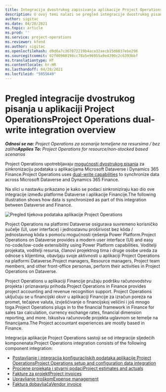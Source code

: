 ```yaml
---
title: Integracija dvostrukog zapisivanja aplikacije Project Operations
description: U ovoj temi nalazi se pregled integracije dvostrukog pisanja u aplikaciji Project Operations.
author: sigitac
ms.date: 04/28/2021
ms.topic: article
ms.prod: ''
ms.service: project-operations
ms.reviewer: kfend
ms.author: sigitac
ms.openlocfilehash: d9d6a7c367872219b4aca32aecb15d6837ebe296
ms.sourcegitcommit: 02f00960198cc78a5e96955a9e4390c2c6393bbf
ms.translationtype: HT
ms.contentlocale: hr-HR
ms.lasthandoff: 04/28/2021
ms.locfileid: "5955649"
---
```

# <a name="project-operations-dual-write-integration-overview"></a><span data-ttu-id="594ba-103">Pregled integracije dvostrukog pisanja u aplikaciji Project Operations</span><span class="sxs-lookup"><span data-stu-id="594ba-103">Project Operations dual-write integration overview</span></span>

<span data-ttu-id="594ba-104">_**Odnosi se na:** Project Operations za scenarije temeljene na resursima / bez zaliha_</span><span class="sxs-lookup"><span data-stu-id="594ba-104">_**Applies To:** Project Operations for resource/non-stocked based scenarios_</span></span>

<span data-ttu-id="594ba-105">Project Operations upotrebljavaju [mogućnosti dvostrukog pisanja](/dynamics365/fin-ops-core/dev-itpro/data-entities/dual-write/dual-write-home-page) za sinkronizaciju podataka u aplikacijama Microsoft Dataverse i Dynamics 365 Finance.</span><span class="sxs-lookup"><span data-stu-id="594ba-105">Project Operations uses [dual-write capabilities](/dynamics365/fin-ops-core/dev-itpro/data-entities/dual-write/dual-write-home-page) to synchronize data across Microsoft Dataverse and Dynamics 365 Finance.</span></span>

<span data-ttu-id="594ba-106">Na slici u nastavku prikazano je kako se podaci sinkroniziraju kao dio ove integracije između platforme Dataverse i aplikacije Financije.</span><span class="sxs-lookup"><span data-stu-id="594ba-106">The following illustration shows how data is synchronized as part of this integration between Dataverse and Finance.</span></span>

![Pregled tijekova podataka aplikacije Project Operations](./media/ProjectOperationsFlows.jpg)

<span data-ttu-id="594ba-108">Project Operations na platformi Dataverse osigurava suvremeno korisničko sučelje (UI, user interface) i jednostavnu proširivost bez kôda / jednostavnog kôda s pomoću mogućnosti rješenja Power Platform.</span><span class="sxs-lookup"><span data-stu-id="594ba-108">Project Operations on Dataverse provides a modern user interface (UI) and easy no-code/low-code extensibility using Power Platform capabilities.</span></span> <span data-ttu-id="594ba-109">Voditelji projekata, voditelji resursa, članovi projektnog tima i druge osobe ureda za odnose s klijentima, obavljaju svoje aktivnosti u aplikaciji Project Operations na platformi Dataverse.</span><span class="sxs-lookup"><span data-stu-id="594ba-109">Project managers, Resource managers, Project team members, and other front-office personas, perform their activities in Project Operations on Dataverse.</span></span>

<span data-ttu-id="594ba-110">Project Operations u aplikaciji Financije pružaju podršku računovodstvu projekta i priznavanju prihoda.</span><span class="sxs-lookup"><span data-stu-id="594ba-110">Project Operations in Finance provides project accounting and revenue recognition support.</span></span> <span data-ttu-id="594ba-111">Project Operations uključuju se u financijski okvir u aplikaciji Financije za izračun poreza na promet, tečajeve valuta, izvješćivanje o financijskoj veličini i još mnogo toga.</span><span class="sxs-lookup"><span data-stu-id="594ba-111">Project Operations plugs in to the financial framework in Finance for sales tax calculation, currency exchange rates, financial dimension reporting, and more.</span></span> <span data-ttu-id="594ba-112">Iskustva računovođe projekta uglavnom se temelje na financijama.</span><span class="sxs-lookup"><span data-stu-id="594ba-112">The Project accountant experiences are mostly based in Finance.</span></span>

<span data-ttu-id="594ba-113">Integracija aplikacije Project Operations sastoji se od integracije sljedećih komponenata:</span><span class="sxs-lookup"><span data-stu-id="594ba-113">Project Operations integration consists of the following component integration:</span></span>


- [<span data-ttu-id="594ba-114">Postavljanje i integracija konfiguracijskih podataka aplikacije Project Operations</span><span class="sxs-lookup"><span data-stu-id="594ba-114">Project Operations setup and configuration data integration</span></span>](resource-dual-write-setup-integration.md) 
- [<span data-ttu-id="594ba-115">Procjene projekata i stvarni podaci</span><span class="sxs-lookup"><span data-stu-id="594ba-115">Project estimates and actuals</span></span>](resource-dual-write-estimates-actuals.md)
- [<span data-ttu-id="594ba-116">Fakture za projekt</span><span class="sxs-lookup"><span data-stu-id="594ba-116">Project invoices</span></span>](resource-dual-write-project-invoice.md)
- [<span data-ttu-id="594ba-117">Upravljanje troškom</span><span class="sxs-lookup"><span data-stu-id="594ba-117">Expense management</span></span>](resource-dual-write-expense.md)
- [<span data-ttu-id="594ba-118">Faktura dobavljača</span><span class="sxs-lookup"><span data-stu-id="594ba-118">Vendor invoice</span></span>](resource-dual-write-vendor-invoice.md)
